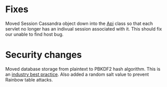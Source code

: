# Fixes
Moved Session Cassandra object down into the [Api](src/main/java/oms/Api.java) class so that each servlet no longer has an indivual session associated with it. This should fix our unable to find host bug.

# Security changes
Moved database storage from plaintext to PBKDF2 hash algorithm. This is an [industry best practice](https://security.stackexchange.com/questions/211/how-to-securely-hash-passwords?noredirect=1&lq=1). Also added a  random salt value to prevent Rainbow table attacks.



